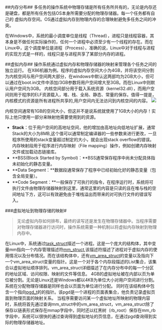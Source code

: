 ##内存分布##
多任务的操作系统中物理存储是所有任务所共有的，无论是内存还是硬盘，都是所有任务包括OS本身所需要分配的物理存储器。每一个任务都有自己的
虚拟内存空间。OS通过虚拟内存到物理内存的合理映射避免多任务之间的冲突。

在Windows中，系统的最小调度单位是线程（Thread），进程只是线程容器，其本身是不做任何实际操作的，任何一个进程中必须至少有一个线程的存在。而在Linux中，这个调度单位是进程（Process），准确的说，Linux中对于线程与进程的实现方式是一样的，线程只是与进程共享了某部分内存的进程。

##虚拟内存##
操作系统通过虚拟内存和物理存储器的映射来管理各个任务之间的独立运行。
在X86机器为例。程序的虚拟内存空间大小为4GB，并将该空间分割为内核空间与用户空间两大部分，在windows中默认这两部均为2GB大小，但可以通过在boot.ini文件中添加/3GB参数将用户空间增大至3GB。而在Linux中则默认用户空间为3GB。
内核空间部分用于载入系统资源（kernel32.dll），而用户空间则用于程序的ELF资源载入，堆、栈、全局、静态、常量的保存。值得一提是，内核模式的资源是所有进程所共享的,用户空间内无法访问到内核空间的内容。
![](https://i.imgur.com/71n2bKn.png)


内核空间通常有1GB的空间大小，但这并不是说系统就使用了1GB大小的内存！实际上他只使用一部分来映射他需要使用到的资源。
- **Stack**：位于用户空间的高地址空间，他的增加由高地址向低地址扩展，通常Stack的大小为8MB,这个值可以通常制定编译器的一些参数来进行更改，一旦程序所使用的stack变量超过制定的大小，就会出现stack overflow的错误。
内存映射段用于程序进行内存映射（File mapping）操作，例如创建内存映射文件或加载动态链接库。
- **BSS(Block Started by Symbol)：**BSS通常保存程序中尚未分配具体指未初始化的静态变量。
- **Data Segment：**数据段通常保存了程序中已经初始化好的静态变量（包含全局变量）。
- **Code Segment：**一般保存了可执行的指令，在程序运行时，系统将可执行文件由物理存储器映射到这里，通常这里的内容是只读的且在堆与栈的空间地址下方，这可以有效避免由于堆栈溢出而带来的对可执行文件的错误写入。

###虚拟地址到物理存储的映射#
>无论虚拟内存如何排布，最终的读写还是发生在物理存储器中。当程序需要对物理存储器进行访问时，操作系统需要一种机制以将虚拟内存映射到物理内存中。

在Linux中，系统通过<a href="http://lxr.linux.no/linux+v2.6.28.1/include/linux/sched.h#L1075" target="_blank" rel="noopener">task_struct</a>描述一个进程。这是一个庞大的结构体，其中变量mm指向一个内存管理描述符<a href="http://lxr.linux.no/linux+v2.6.28.1/include/linux/mm_types.h#L173" target="_blank" rel="noopener">mm_struct</a>,该描述符描述了进程对于虚拟内存的使用情况以及分布情况。而在该结构体中，还有<a href="http://lxr.linux.no/linux+v2.6.28.1/include/linux/mm_types.h#L99" target="_blank" rel="noopener">vm_area_struct</a>的变量以及指向下一个vm_area_struct变量的指针。这是一个对于各个内存段描述的List集合，该集合以虚拟地址顺序排列。vm_area_struct详细描述了在内存分布中的每一个分区的地址区域、访问权限、映射的文件等信息。
4GB的虚拟地址被在内部以页为单位被分割。无论是Linux还是Windows都以4KB为单位大小对用户空间进行分割。系统在分配物理存储器是同样也会以页面为单位进行分配。
同时在该结构体中包含一个指向<a href="http://lxr.linux.no/linux+v2.6.28.1/include/linux/mm_types.h#L185" target="_blank" rel="noopener">pgd_t</a>的的指针。该pgd是一个进程的页面表集合，他负责记录虚拟页面到物理页面的映射关系。
当程序需要访问某一个虚拟地址所映射的物理内容时，系统将首先通过查询mm_struct中的vm_area_struct，vm_area_struct除了保存以链表形式保存在mmap字段中，同时还以红黑树（rb_root）保存在mm_rb字段中，系统可以很快的通过查询得到虚拟地址的页信息，在通过pgd查询得到实际的物理存储器地址。